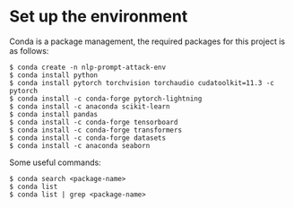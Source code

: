 # Set up the environment
Conda is a package management, the required packages for this project is as follows:
```
$ conda create -n nlp-prompt-attack-env
$ conda install python
$ conda install pytorch torchvision torchaudio cudatoolkit=11.3 -c pytorch
$ conda install -c conda-forge pytorch-lightning
$ conda install -c anaconda scikit-learn
$ conda install pandas
$ conda install -c conda-forge tensorboard
$ conda install -c conda-forge transformers
$ conda install -c conda-forge datasets
$ conda install -c anaconda seaborn
```
Some useful commands:
```
$ conda search <package-name>
$ conda list 
$ conda list | grep <package-name>
```